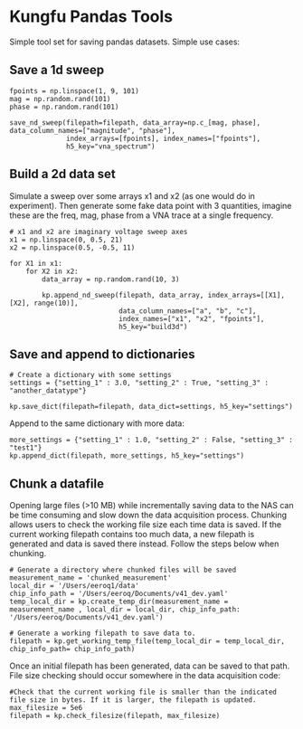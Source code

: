 # Kungfu Pandas Tools
Simple tool set for saving pandas datasets. Simple use cases: 

## Save a 1d sweep
```
fpoints = np.linspace(1, 9, 101)
mag = np.random.rand(101)
phase = np.random.rand(101)

save_nd_sweep(filepath=filepath, data_array=np.c_[mag, phase], data_column_names=["magnitude", "phase"], 
              index_arrays=[fpoints], index_names=["fpoints"], 
              h5_key="vna_spectrum")
```

## Build a 2d data set
Simulate a sweep over some arrays x1 and x2 (as one would do in experiment). Then generate some fake data point with 3 quantities, imagine these are the freq, mag, phase from a VNA trace at a single frequency.
```
# x1 and x2 are imaginary voltage sweep axes
x1 = np.linspace(0, 0.5, 21)
x2 = np.linspace(0.5, -0.5, 11)

for X1 in x1:
    for X2 in x2:
        data_array = np.random.rand(10, 3)
        
        kp.append_nd_sweep(filepath, data_array, index_arrays=[[X1], [X2], range(10)], 
                           data_column_names=["a", "b", "c"], 
                           index_names=["x1", "x2", "fpoints"], 
                           h5_key="build3d")
```

## Save and append to dictionaries
```
# Create a dictionary with some settings
settings = {"setting_1" : 3.0, "setting_2" : True, "setting_3" : "another_datatype"}

kp.save_dict(filepath=filepath, data_dict=settings, h5_key="settings")
```
Append to the same dictionary with more data:
```
more_settings = {"setting_1" : 1.0, "setting_2" : False, "setting_3" : "test1"}
kp.append_dict(filepath, more_settings, h5_key="settings")
```

## Chunk a datafile
Opening large files (>10 MB) while incrementally saving data to the NAS can be time consuming and slow down the data acquisition process. 
Chunking allows users to check the working file size each time data is saved. If the current working filepath contains too much data, a new filepath is generated and data is saved there instead.
Follow the steps below when chunking.

```
# Generate a directory where chunked files will be saved
measurement_name = 'chunked_measurement'
local_dir = '/Users/eeroq1/data'
chip_info_path = '/Users/eeroq/Documents/v41_dev.yaml'
temp_local_dir = kp.create_temp_dir(measurement_name = measurement_name , local_dir = local_dir, chip_info_path: '/Users/eeroq/Documents/v41_dev.yaml')

# Generate a working filepath to save data to. 
filepath = kp.get_working_temp_file(temp_local_dir = temp_local_dir, chip_info_path= chip_info_path)
```
Once an initial filepath has been generated, data can be saved to that path. File size checking should occur somewhere in the data acquisition code: 
```
#Check that the current working file is smaller than the indicated file size in bytes. If it is larger, the filepath is updated.
max_filesize = 5e6 
filepath = kp.check_filesize(filepath, max_filesize)
```




